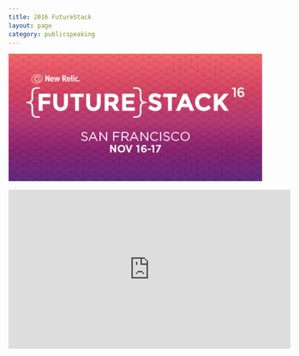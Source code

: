 ```yaml
---
title: 2016 FutureStack
layout: page
category: publicspeaking
---
```


![](/static/FutureStack16.png)
<iframe width="560" height="315" src="https://www.youtube.com/embed/5kzElZdpIs4" frameborder="0" allow="accelerometer; autoplay; clipboard-write; encrypted-media; gyroscope; picture-in-picture" allowfullscreen></iframe>
